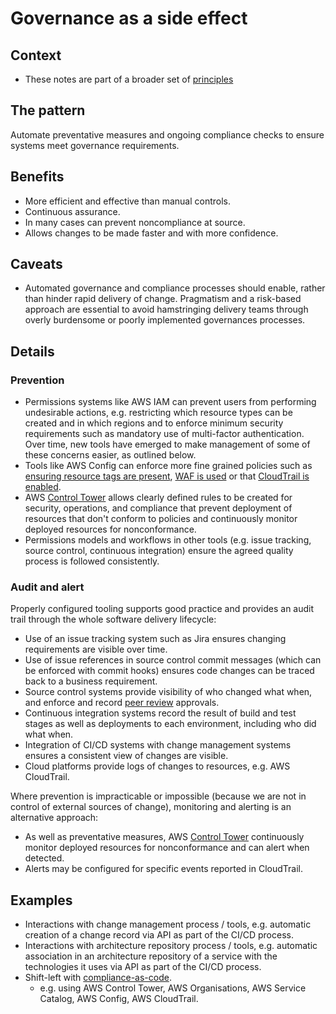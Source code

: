 # Governance as a side effect

## Context

* These notes are part of a broader set of [principles](../principles.md)

## The pattern

Automate preventative measures and ongoing compliance checks to ensure systems meet governance requirements.

## Benefits

* More efficient and effective than manual controls.
* Continuous assurance.
* In many cases can prevent noncompliance at source.
* Allows changes to be made faster and with more confidence.

## Caveats

* Automated governance and compliance processes should enable, rather than hinder rapid delivery of change. Pragmatism and a risk-based approach are essential to avoid hamstringing delivery teams through overly burdensome or poorly implemented governances processes.

## Details

### Prevention

* Permissions systems like AWS IAM can prevent users from performing undesirable actions, e.g. restricting which resource types can be created and in which regions and to enforce minimum security requirements such as mandatory use of multi-factor authentication. Over time, new tools have emerged to make management of some of these concerns easier, as outlined below.
* Tools like AWS Config can enforce more fine grained policies such as [ensuring resource tags are present](https://docs.aws.amazon.com/config/latest/developerguide/required-tags.html), [WAF is used](https://docs.aws.amazon.com/config/latest/developerguide/alb-waf-enabled.html) or that [CloudTrail is enabled](https://docs.aws.amazon.com/config/latest/developerguide/cloudtrail-enabled.html).
* AWS [Control Tower](https://aws.amazon.com/about-aws/whats-new/2019/06/aws-control-tower-is-now-generally-available) allows clearly defined rules to be created for security, operations, and compliance that prevent deployment of resources that don't conform to policies and continuously monitor deployed resources for nonconformance.
* Permissions models and workflows in other tools (e.g. issue tracking, source control, continuous integration) ensure the agreed quality process is followed consistently.

### Audit and alert

Properly configured tooling supports good practice and provides an audit trail through the whole software delivery lifecycle:
* Use of an issue tracking system such as Jira ensures changing requirements are visible over time.
* Use of issue references in source control commit messages (which can be enforced with commit hooks) ensures code changes can be traced back to a business requirement.
* Source control systems provide visibility of who changed what when, and enforce and record [peer review](everything-as-code.md) approvals.
* Continuous integration systems record the result of build and test stages as well as deployments to each environment, including who did what when.
* Integration of CI/CD systems with change management systems ensures a consistent view of changes are visible.
* Cloud platforms provide logs of changes to resources, e.g. AWS CloudTrail.

Where prevention is impracticable or impossible (because we are not in control of external sources of change), monitoring and alerting is an alternative approach:
* As well as preventative measures, AWS [Control Tower](https://aws.amazon.com/about-aws/whats-new/2019/06/aws-control-tower-is-now-generally-available) continuously monitor deployed resources for nonconformance and can alert when detected.
* Alerts may be configured for specific events reported in CloudTrail.

## Examples

* Interactions with change management process / tools, e.g. automatic creation of a change record via API as part of the CI/CD process.
* Interactions with architecture repository process / tools, e.g. automatic association in an architecture repository of a service with the technologies it uses via API as part of the CI/CD process.
* Shift-left with [compliance-as-code](https://aws.amazon.com/products/management-tools/).
  * e.g. using AWS Control Tower, AWS Organisations, AWS Service Catalog, AWS Config, AWS CloudTrail.
